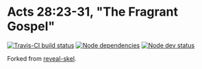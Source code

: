 # Acts 28:23-31, "The Fragrant Gospel"

[![Travis-CI build status](https://travis-ci.org/sermons/fragrant-gospel.svg)](https://travis-ci.org/sermons/fragrant-gospel)
[![Node dependencies](https://david-dm.org/sermons/fragrant-gospel.svg)](https://david-dm.org/sermons/fragrant-gospel)
[![Node dev status](https://david-dm.org/sermons/fragrant-gospel/dev-status.svg)](https://david-dm.org/sermons/fragrant-gospel#info=devDependencies)

Forked from [reveal-skel](https://github.com/sermons/reveal-skel).
